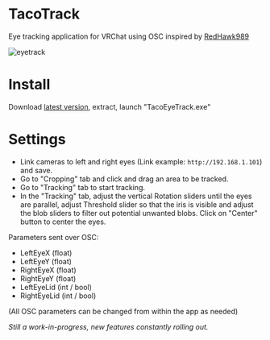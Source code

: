 # TacoTrack

Eye tracking application for VRChat using OSC inspired by [RedHawk989](https://github.com/RedHawk989/EyeTrackVR)

![eyetrack](https://user-images.githubusercontent.com/117571946/204283521-a67e8b5c-3bf1-4fd2-b751-bb9a62c91ae8.gif)


# Install
Download [latest version](https://github.com/RxmTaco/TacoTrack/releases), extract, launch "TacoEyeTrack.exe"

# Settings
- Link cameras to left and right eyes (Link example: `http://192.168.1.101`) and save.
- Go to "Cropping" tab and click and drag an area to be tracked.
- Go to "Tracking" tab to start tracking.
- In the "Tracking" tab, adjust the vertical Rotation sliders until the eyes are parallel, adjust Threshold slider so that the iris is visible and adjust the blob sliders to filter out potential unwanted blobs. Click on "Center" button to center the eyes.

Parameters sent over OSC:
- LeftEyeX      (float)
- LeftEyeY      (float)
- RightEyeX     (float)
- RightEyeY     (float)
- LeftEyeLid    (int / bool)
- RightEyeLid   (int / bool)

(All OSC parameters can be changed from within the app as needed)

*Still a work-in-progress, new features constantly rolling out.*
